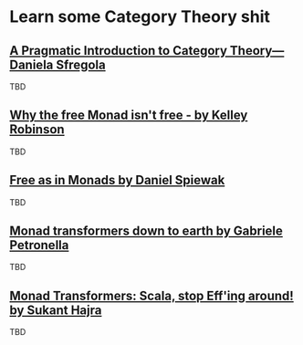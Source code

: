 # Learn some Category Theory shit

## [A Pragmatic Introduction to Category Theory—Daniela Sfregola](https://youtu.be/Ss149MsZluI)
TBD

## [Why the free Monad isn't free - by Kelley Robinson](https://youtu.be/U0lK0hnbc4U)
TBD

## [Free as in Monads by Daniel Spiewak](https://youtu.be/aKUQUIHRGec)
TBD

## [Monad transformers down to earth by Gabriele Petronella](https://youtu.be/jd5e71nFEZM)
TBD

## [Monad Transformers: Scala, stop Eff'ing around! by Sukant Hajra](https://youtu.be/QtZJATIPB0k)
TBD
